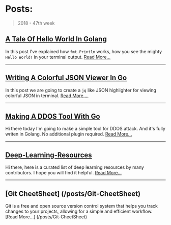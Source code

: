 
# Posts:

> 2018 - 47th week


## [A Tale Of Hello World In Golang](/posts/A-Tale-Of-Hello-World-In-Golang)

In this post I've explained how `fmt.Println` works, how you see the mighty `Hello World!` in your terminal output. [Read More...](/posts/A-Tale-Of-Hello-World-In-Golang)

---

## [Writing A Colorful JSON Viewer In Go](/posts/Writing-A-Colorful-JSON-Viewer-In-Go)
In this post we are going to create a `jq` like JSON highlighter for viewing colorful JSON in terminal. [Read More....](/posts/Writing-A-Colorful-JSON-Viewer-In-Go)

---

## [Making A DDOS Tool With Go](/posts/Making-A-DDOS-Tool-With-Go)

Hi there today I'm going to make a simple tool for DDOS attack. And it's fully writen in Golang. No additional plugin required. [Read More...](/posts/Making-A-DDOS-Tool-With-Go)

---

## [Deep-Learning-Resources](/posts/Deep-Learning-Resources)

Hi there, here is a curated list of deep learning resources by many contributors. I hope you will find it helpful. [Read More...](/posts/Deep-Learning-Resources)
 
---

## [Git CheetSheet] (/posts/Git-CheetSheet)

Git is a free and open source version control system that helps you track changes to your projects, allowing for a simple and efficient workflow.  [Read More...] (/posts/Git-CheetSheet)


